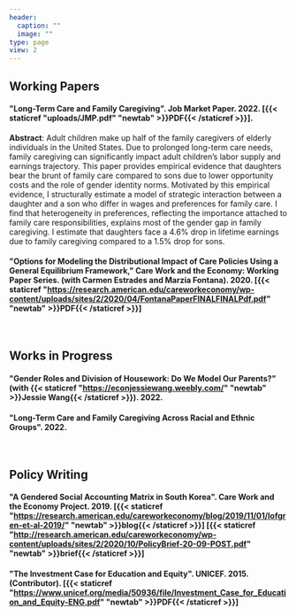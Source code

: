 ```yaml
---
header:
  caption: ""
  image: ""
type: page
view: 2
---
```


## Working Papers
  
#### "Long-Term Care and Family Caregiving". Job Market Paper. 2022. [{{< staticref "uploads/JMP.pdf" "newtab" >}}PDF{{< /staticref >}}].

**Abstract**: Adult children make up half of the family caregivers of elderly individuals in the United States. Due to prolonged long-term care needs, family caregiving can significantly impact adult children’s labor supply and earnings trajectory. This paper provides empirical evidence that daughters bear the brunt of family care compared to sons due to lower opportunity costs and the role of gender identity norms. Motivated by this empirical evidence, I structurally estimate a model of strategic interaction between a daughter and a son who differ in wages and preferences for family care. I find that heterogeneity in preferences, reflecting the importance attached to family care responsibilities, explains most of the gender gap in family caregiving. I estimate that daughters face a 4.6% drop in lifetime earnings due to family caregiving compared to a 1.5% drop for sons.

#### "Options for Modeling the Distributional Impact of Care Policies Using a General Equilibrium Framework," Care Work and the Economy: Working Paper Series. (with Carmen Estrades and Marzia Fontana). 2020. [{{< staticref "https://research.american.edu/careworkeconomy/wp-content/uploads/sites/2/2020/04/FontanaPaperFINALFINALPdf.pdf" "newtab" >}}PDF{{< /staticref >}}] 
<br>

## Works in Progress

#### "Gender Roles and Division of Housework: Do We Model Our Parents?" (with {{< staticref "https://econjessiewang.weebly.com/" "newtab" >}}Jessie Wang{{< /staticref >}}). 2022.

#### "Long-Term Care and Family Caregiving Across Racial and Ethnic Groups". 2022.
<br>

## Policy Writing

#### "A Gendered Social Accounting Matrix in South Korea". Care Work and the Economy Project. 2019. [{{< staticref "https://research.american.edu/careworkeconomy/blog/2019/11/01/lofgren-et-al-2019/" "newtab" >}}blog{{< /staticref >}}] [{{< staticref "http://research.american.edu/careworkeconomy/wp-content/uploads/sites/2/2020/10/PolicyBrief-20-09-POST.pdf" "newtab" >}}brief{{< /staticref >}}] 

#### "The Investment Case for Education and Equity". UNICEF. 2015. (Contributor). [{{< staticref "https://www.unicef.org/media/50936/file/Investment_Case_for_Education_and_Equity-ENG.pdf" "newtab" >}}PDF{{< /staticref >}}]




